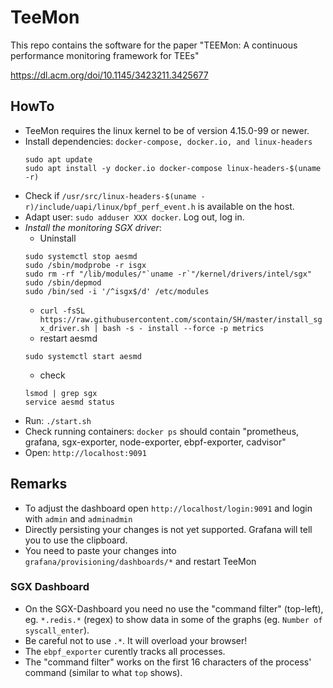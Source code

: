 # TeeMon

This repo contains the software for the paper "TEEMon: A continuous performance monitoring framework for TEEs"

https://dl.acm.org/doi/10.1145/3423211.3425677


## HowTo ##

* TeeMon requires the linux kernel to be of version 4.15.0-99 or newer. 
* Install dependencies: `docker-compose, docker.io, and linux-headers`
  ```
  sudo apt update
  sudo apt install -y docker.io docker-compose linux-headers-$(uname -r)
  ```
* Check if `/usr/src/linux-headers-$(uname -r)/include/uapi/linux/bpf_perf_event.h` is available on the host.
* Adapt user: `sudo adduser XXX docker`. Log out, log in.
* *Install the monitoring SGX driver*:
  * Uninstall
  ```
  sudo systemctl stop aesmd
  sudo /sbin/modprobe -r isgx
  sudo rm -rf "/lib/modules/"`uname -r`"/kernel/drivers/intel/sgx"
  sudo /sbin/depmod
  sudo /bin/sed -i '/^isgx$/d' /etc/modules
  ```
  * `curl -fsSL https://raw.githubusercontent.com/scontain/SH/master/install_sgx_driver.sh | bash -s - install --force -p metrics `
  * restart aesmd
  ```
  sudo systemctl start aesmd
  ```
  * check
  ```
  lsmod | grep sgx
  service aesmd status
  ```
* Run: `./start.sh`
* Check running containers: `docker ps` should contain "prometheus, grafana, sgx-exporter, node-exporter, ebpf-exporter, cadvisor"
* Open: `http://localhost:9091`

## Remarks ##

* To adjust the dashboard open `http://localhost/login:9091` and login with `admin` and `adminadmin`
* Directly persisting your changes is not yet supported. Grafana will tell you to use the clipboard.
* You need to paste your changes into `grafana/provisioning/dashboards/*` and restart TeeMon

### SGX Dashboard ###

* On the SGX-Dashboard you need no use the "command filter" (top-left), eg. `*.redis.*` (regex) to show data in some of the graphs (eg. `Number of syscall_enter`).
* Be careful not to use `.*`. It will overload your browser!
* The `ebpf_exporter` curently tracks all processes.
* The "command filter" works on the first 16 characters of the process' command (similar to what `top` shows).
  

